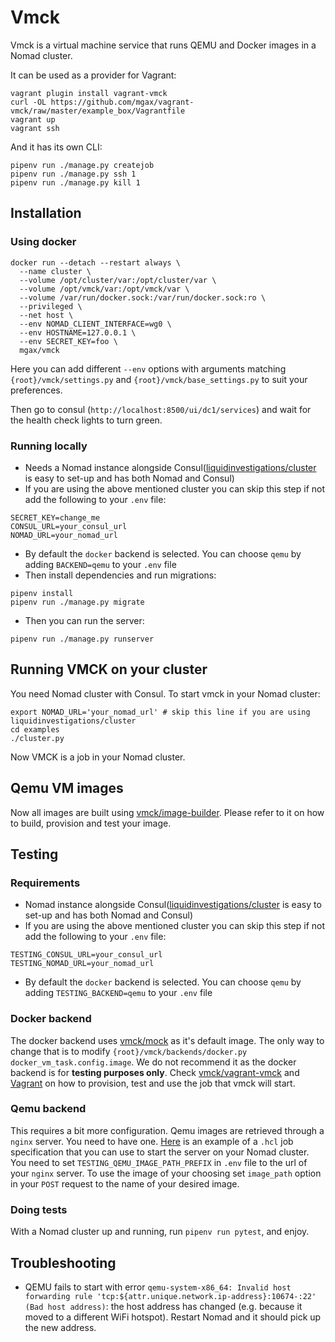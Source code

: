 # Vmck
Vmck is a virtual machine service that runs QEMU and Docker images in a Nomad
cluster.

It can be used as a provider for Vagrant:

```shell
vagrant plugin install vagrant-vmck
curl -OL https://github.com/mgax/vagrant-vmck/raw/master/example_box/Vagrantfile
vagrant up
vagrant ssh
```

And it has its own CLI:

```shell
pipenv run ./manage.py createjob
pipenv run ./manage.py ssh 1
pipenv run ./manage.py kill 1
```

## Installation

### Using docker
```shell
docker run --detach --restart always \
  --name cluster \
  --volume /opt/cluster/var:/opt/cluster/var \
  --volume /opt/vmck/var:/opt/vmck/var \
  --volume /var/run/docker.sock:/var/run/docker.sock:ro \
  --privileged \
  --net host \
  --env NOMAD_CLIENT_INTERFACE=wg0 \
  --env HOSTNAME=127.0.0.1 \
  --env SECRET_KEY=foo \
  mgax/vmck
```
Here you can add different `--env` options with arguments matching
`{root}/vmck/settings.py` and `{root}/vmck/base_settings.py` to suit your
preferences.

Then go to consul (`http://localhost:8500/ui/dc1/services`) and wait for the
health check lights to turn green.

### Running locally

- Needs a Nomad instance alongside Consul([liquidinvestigations/cluster](https://github.com/liquidinvestigations/cluster) is easy to set-up and has both Nomad and Consul)
- If you are using the above mentioned cluster you can skip this step if not add the following to your `.env` file:
```
SECRET_KEY=change_me
CONSUL_URL=your_consul_url
NOMAD_URL=your_nomad_url
```
- By default the `docker` backend is selected. You can choose `qemu` by adding `BACKEND=qemu` to your `.env` file
- Then install dependencies and run migrations:
```shell
pipenv install
pipenv run ./manage.py migrate
```
- Then you can run the server:
```shell
pipenv run ./manage.py runserver
```

## Running VMCK on your cluster

You need Nomad cluster with Consul. To start vmck in your Nomad cluster:

```shell
export NOMAD_URL='your_nomad_url' # skip this line if you are using liquidinvestigations/cluster
cd examples
./cluster.py
```

Now VMCK is a job in your Nomad cluster.

## Qemu VM images

Now all images are built using [vmck/image-builder](https://github.com/vmck/image-builder).
Please refer to it on how to build, provision and test your image.

## Testing

### Requirements

- Nomad instance alongside Consul([liquidinvestigations/cluster](https://github.com/liquidinvestigations/cluster) is easy to set-up and has both Nomad and Consul)
- If you are using the above mentioned cluster you can skip this step if not add the following to your `.env` file:
```
TESTING_CONSUL_URL=your_consul_url
TESTING_NOMAD_URL=your_nomad_url
```
- By default the `docker` backend is selected. You can choose `qemu` by adding `TESTING_BACKEND=qemu` to your `.env` file

### Docker backend

The docker backend uses [vmck/mock](https://github.com/vmck/mock) as it's default image.
The only way to change that is to modify `{root}/vmck/backends/docker.py docker_vm_task.config.image`.
We do not recommend it as the docker backend is for **testing purposes only**.
Check [vmck/vagrant-vmck](https://github.com/vmck/vagrant-vmck) and [Vagrant](https://www.vagrantup.com/docs/)
on how to provision, test and use the job that vmck will start.

### Qemu backend

This requires a bit more configuration. Qemu images are retrieved through a `nginx` server.
You need to have one. [Here](https://github.com/liquidinvestigations/node/blob/master/templates/drone.nomad#L8) is an example of a `.hcl` job specification
that you can use to start the server on your Nomad cluster. You need to set `TESTING_QEMU_IMAGE_PATH_PREFIX` in `.env` file
to the url of your `nginx` server. To use the image of your choosing set `image_path` option
in your `POST` request to the name of your desired image.

### Doing tests
With a Nomad cluster up and running, run `pipenv run pytest`, and enjoy.

## Troubleshooting
* QEMU fails to start with error `qemu-system-x86_64: Invalid host forwarding
  rule 'tcp:${attr.unique.network.ip-address}:10674-:22' (Bad host address)`:
  the host address has changed (e.g. because it moved to a different WiFi
  hotspot). Restart Nomad and it should pick up the new address.
